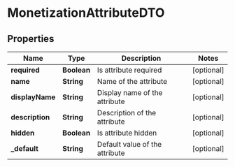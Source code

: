

# MonetizationAttributeDTO

## Properties

Name | Type | Description | Notes
------------ | ------------- | ------------- | -------------
**required** | **Boolean** | Is attribute required  |  [optional]
**name** | **String** | Name of the attribute  |  [optional]
**displayName** | **String** | Display name of the attribute  |  [optional]
**description** | **String** | Description of the attribute  |  [optional]
**hidden** | **Boolean** | Is attribute hidden  |  [optional]
**_default** | **String** | Default value of the attribute  |  [optional]



